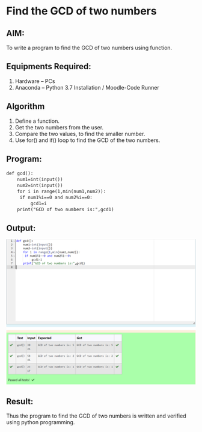 # Find the GCD of two numbers

## AIM:
To write a program to find the GCD of two numbers using function.

## Equipments Required:
1. Hardware – PCs
2. Anaconda – Python 3.7 Installation / Moodle-Code Runner

## Algorithm
1. Define a function.
2. Get the two numbers from the user.
3. Compare the two values, to find the smaller number.
4. Use for() and if() loop to find the GCD of the two numbers.

## Program:
```
def gcd():
    num1=int(input())
    num2=int(input())
    for i in range(1,min(num1,num2)):
     if num1%i==0 and num2%i==0:
         gcd1=i
    print("GCD of two numbers is:",gcd1)

```

## Output:
![gcd of two number](/Screenshot%202023-11-28%20162201.png)


## Result:
Thus the program to find the GCD of two numbers is written and verified using python programming.
